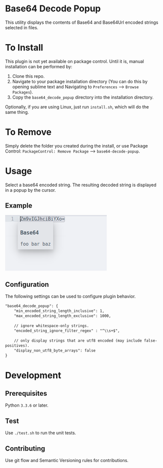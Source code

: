 # Base64 Decode Popup
This utility displays the contents of Base64 and Base64Url encoded strings
selected in files.

# To Install
This plugin is not yet available on package control. Until it is, manual
installation can be performed by:

1. Clone this repo.
2. Navigate to your package installation directory (You can do this by opening
sublime text and Navigating to `Preferences` --> `Browse Packages`).
4. Copy the `base64_decode_popup` directory into the installation
directory.

Optionally, if you are using Linux, just run `install.sh`, which will do the
same thing.

# To Remove
Simply delete the folder you created during the install, or use Package Control:
`PackageControl: Remove Package` --> `base64-decode-popup`.

# Usage
Select a base64 encoded string. The resulting decoded string is displayed in a
popup by the cursor.

## Example
![using the plugin](https://raw.githubusercontent.com/insert-username/subl-base64-decode-popup/master/example-01.png?token=ALEQbYcGE7t8sxHwUH6K87615zwrMdoOks5av7WtwA%3D%3D)

## Configuration
The following settings can be used to configure plugin behavior.

```
"base64_decode_popup": {
    "min_encoded_string_length_inclusive": 1,
    "max_encoded_string_length_exclusive": 1000,

    // ignore whitespace-only strings.
    "encoded_string_ignore_filter_regex" : "^\\s+$",

    // only display strings that are utf8 encoded (may include false-positives).
    "display_non_utf8_byte_arrays": false
}
```

# Development

## Prerequisites
Python `3.3.6` or later.

## Test
Use `./test.sh` to run the unit tests.

## Contributing
Use git flow and Semantic Versioning rules for contributions.
